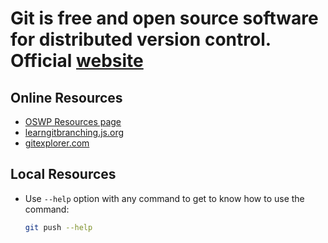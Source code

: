 # Git is free and open source software for distributed version control. Official [website](https://git-scm.com/)

## Online Resources

- [OSWP Resources page](https://github.com/aryansharma9917/open-source-with-pradumna/blob/main/pages/Resources.md)
- [learngitbranching.js.org](https://learngitbranching.js.org/)
- [gitexplorer.com](https://gitexplorer.com/)

## Local Resources

- Use `--help` option with any command to get to know how to use the command:

   ```bash
   git push --help
   ```
